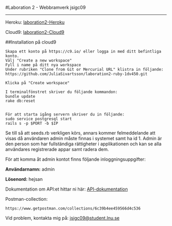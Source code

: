 #Laboration 2 - Webbramverk
jsigc09

----

Heroku: [laboration2-Heroku](https://limitless-falls-33806.herokuapp.com/)

Cloud9: [laboration2-Cloud9](https://laboration2-api-juliasivartsson.c9users.io)

##Installation på cloud9

```
Skapa ett konto på https://c9.io/ eller logga in med ditt befintliga konto.
Välj "Create a new workspace"
Fyll i name på ditt nya workspace
Under rubriken "Clone from Git or Mercurial URL" klistra in följande: 
https://github.com/JuliaSivartsson/laboration2-ruby-1dv450.git

Klicka på "Create workspace"

I terminalfönstret skriver du följande kommandon:
bundle update
rake db:reset


För att starta igång servern skriver du in följande:
sudo service postgresql start
rails s -p $PORT -b $IP

```

Se till så att seeds.rb verkligen körs, annars kommer felmeddelande att visas då användaren admin måste finnas i systemet samt ha id 1.
Admin är den person som har fullständiga rättigheter i applikationen och kan se alla användares registrerade appar samt radera dem.

För att komma åt admin kontot finns följande inloggningsuppgifter:

**Användarnamn:** admin

**Lösenord:** hejsan

Dokumentation om API:et hittar ni här: [API-dokumentation](https://github.com/JuliaSivartsson/laboration2-ruby-1dv450/blob/master/API-dokumentation)

Postman-collection:

```
https://www.getpostman.com/collections/6c39b4ee459566d4c536
```

Vid problem, kontakta mig på: jsigc09@student.lnu.se

